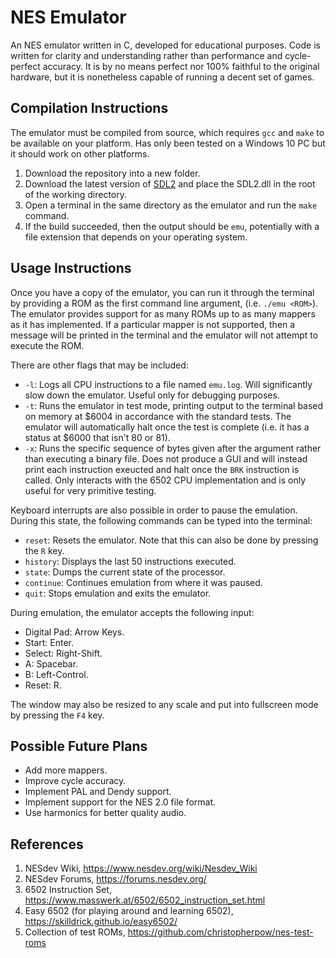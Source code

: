 # NES Emulator
An NES emulator written in C, developed for educational purposes. Code is written for clarity and understanding rather than performance and cycle-perfect accuracy. It is by no means perfect nor 100% faithful to the original hardware, but it is nonetheless capable of running a decent set of games.

## Compilation Instructions
The emulator must be compiled from source, which requires `gcc` and `make` to be available on your platform. Has only been tested on a Windows 10 PC but it should work on other platforms.
1. Download the repository into a new folder.
2. Download the latest version of [SDL2](https://www.libsdl.org/) and place the SDL2.dll in the root of the working directory.
3. Open a terminal in the same directory as the emulator and run the `make` command.
4. If the build succeeded, then the output should be `emu`, potentially with a file extension that depends on your operating system.

## Usage Instructions
Once you have a copy of the emulator, you can run it through the terminal by providing a ROM as the first command line argument, (i.e. `./emu <ROM>`). The emulator provides support for as many ROMs up to as many mappers as it has implemented. If a particular mapper is not supported, then a message will be printed in the terminal and the emulator will not attempt to execute the ROM.

There are other flags that may be included:
- `-l`: Logs all CPU instructions to a file named `emu.log`. Will significantly slow down the emulator. Useful only for debugging purposes.
- `-t`: Runs the emulator in test mode, printing output to the terminal based on memory at $6004 in accordance with the standard tests. The emulator will automatically halt once the test is complete (i.e. it has a status at $6000 that isn't 80 or 81).
- `-x`: Runs the specific sequence of bytes given after the argument rather than executing a binary file. Does not produce a GUI and will instead print each instruction exeucted and halt once the `BRK` instruction is called. Only interacts with the 6502 CPU implementation and is only useful for very primitive testing.

Keyboard interrupts are also possible in order to pause the emulation. During this state, the following commands can be typed into the terminal:
- `reset`: Resets the emulator. Note that this can also be done by pressing the `R` key.
- `history`: Displays the last 50 instructions executed.
- `state`: Dumps the current state of the processor.
- `continue`: Continues emulation from where it was paused.
- `quit`: Stops emulation and exits the emulator.

During emulation, the emulator accepts the following input:
- Digital Pad: Arrow Keys.
- Start: Enter.
- Select: Right-Shift.
- A: Spacebar.
- B: Left-Control.
- Reset: R.

The window may also be resized to any scale and put into fullscreen mode by pressing the `F4` key.

## Possible Future Plans
- Add more mappers.
- Improve cycle accuracy.
- Implement PAL and Dendy support.
- Implement support for the NES 2.0 file format.
- Use harmonics for better quality audio.

## References
1. NESdev Wiki, https://www.nesdev.org/wiki/Nesdev_Wiki
2. NESdev Forums, https://forums.nesdev.org/
4. 6502 Instruction Set, https://www.masswerk.at/6502/6502_instruction_set.html
5. Easy 6502 (for playing around and learning 6502), https://skilldrick.github.io/easy6502/
6. Collection of test ROMs, https://github.com/christopherpow/nes-test-roms
